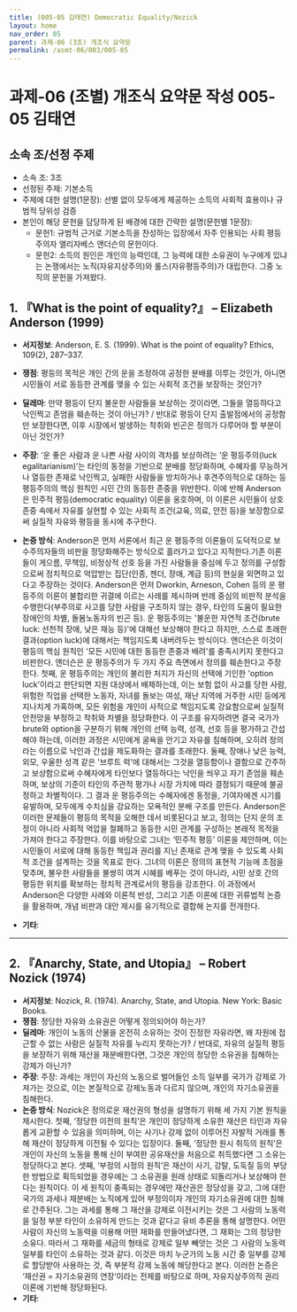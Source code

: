 ```yaml
---
title: (005-05 김태연) Democratic Equality/Nozick
layout: home
nav_order: 05
parent: 과제-06 (3조) 개조식 요약문
permalink: /asmt-06/003/005-05
---
```


# 과제-06 (조별) 개조식 요약문 작성 005-05 김태연

## 소속 조/선정 주제

- 소속 조: 3조
- 선정된 주제: 기본소득
- 주제에 대한 설명(1문장): 선별 없이 모두에게 제공하는 소득의 사회적 효용이나 규범적 당위성 검증
- 본인이 해당 문헌을 담당하게 된 배경에 대한 간략한 설명(문헌별 1문장):  
  - 문헌1: 규범적 근거로 기본소득을 찬성하는 입장에서 자주 인용되는 사회 평등주의자 앨리자베스 앤더슨의 문헌이다.
  - 문헌2: 소득의 원인은 개인의 능력인데, 그 능력에 대한 소유권이 누구에게 있냐는 논쟁에서는 노직(자유지상주의)와 롤스(자유평등주의)가 대립한다. 그중 노직의 문헌을 가져왔다.

## 1. 『What is the point of equality?』 – Elizabeth Anderson (1999)

- **서지정보**: Anderson, E. S. (1999). What is the point of equality? Ethics, 109(2), 287–337.

- **쟁점**: 평등의 목적은 개인 간의 운을 조정하여 공정한 분배를 이루는 것인가, 아니면 시민들이 서로 동등한 관계를 맺을 수 있는 사회적 조건을 보장하는 것인가?
- **딜레마**: 만약 평등이 단지 불운한 사람들을 보상하는 것이라면, 그들을 열등하다고 낙인찍고 존엄을 훼손하는 것이 아닌가? / 반대로 평등이 단지 출발점에서의 공정함만 보장한다면, 이후 시장에서 발생하는 착취와 빈곤은 정의가 다루어야 할 부분이 아닌 것인가?
- **주장**: ‘운 좋은 사람과 운 나쁜 사람 사이의 격차를 보상하려는 ‘운 평등주의(luck egalitarianism)’는 타인의 동정을 기반으로 분배를 정당화하며, 수혜자를 무능하거나 열등한 존재로 낙인찍고, 실패한 사람들을 방치하거나 후견주의적으로 대하는 등 평등주의의 핵심 원칙인 시민 간의 동등한 존중을 위반한다. 이에 반해 Anderson은 민주적 평등(democratic equality) 이론을 옹호하며, 이 이론은 시민들이 상호 존중 속에서 자유를 실현할 수 있는 사회적 조건(교육, 의료, 안전 등)을 보장함으로써 실질적 자유와 평등을 동시에 추구한다.
- **논증 방식**: Anderson은 먼저 서론에서 최근 운 평등주의 이론들이 도덕적으로 보수주의자들의 비판을 정당화해주는 방식으로 흘러가고 있다고 지적한다.기존 이론들이 게으름, 무책임, 비정상적 선호 등을 가진 사람들을 중심에 두고 정의를 구성함으로써 정치적으로 억압받는 집단(인종, 젠더, 장애, 계급 등)의 현실을 외면하고 있다고 주장하는 것이다.
Anderson은 먼저 Dworkin, Arneson, Cohen 등의 운 평등주의 이론이 불합리한 귀결에 이르는 사례를 제시하며 반례 중심의 비판적 분석을 수행한다(부주의로 사고를 당한 사람을 구조하지 않는 경우, 타인의 도움이 필요한 장애인의 차별, 돌봄노동자의 빈곤 등). 운 평등주의는 '불운한 자연적 조건(brute luck: 선천적 장애, 낮은 재능 등)'에 대해선 보상해야 한다고 하지만, 스스로 초래한 결과(option luck)에 대해서는 책임지도록 내버려두는 방식이다.
앤더슨은 이것이 평등의 핵심 원칙인 '모든 시민에 대한 동등한 존중과 배려'를 충족시키지 못한다고 비판한다. 앤더슨은 운 평등주의가 두 가지 주요 측면에서 정의를 훼손한다고 주장한다. 첫째, 운 평등주의는 개인의 불리한 처지가 자신의 선택에 기인한 'option luck'이라고 판단되면 지원 대상에서 배제하는데, 이는 보험 없이 사고를 당한 사람, 위험한 직업을 선택한 노동자, 자녀를 돌보는 여성, 재난 지역에 거주한 시민 등에게 지나치게 가혹하며, 모든 위험을 개인이 사적으로 책임지도록 강요함으로써 실질적 안전망을 부정하고 착취와 차별을 정당화한다. 이 구조를 유지하려면 결국 국가가 brute와 option을 구분하기 위해 개인의 선택 능력, 성격, 선호 등을 평가하고 간섭해야 하는데, 이러한 과정은 시민에게 굴욕을 안기고 자유를 침해하며, 오히려 정의라는 이름으로 낙인과 간섭을 제도화하는 결과를 초래한다. 둘째, 장애나 낮은 능력, 외모, 우울한 성격 같은 '브루트 럭'에 대해서는 그것을 열등함이나 결함으로 간주하고 보상함으로써 수혜자에게 타인보다 열등하다는 낙인을 씌우고 자기 존엄을 훼손하며, 보상의 기준이 타인의 주관적 평가나 시장 가치에 따라 결정되기 때문에 불공정하고 차별적이다. 그 결과 운 평등주의는 수혜자에겐 동정을, 기여자에겐 시기를 유발하며, 모두에게 수치심을 강요하는 모욕적인 분배 구조를 만든다.
Anderson은 이러한 문제들이 평등의 목적을 오해한 데서 비롯된다고 보고, 정의는 단지 운의 조정이 아니라 사회적 억압을 철폐하고 동등한 시민 관계를 구성하는 본래적 목적을 가져야 한다고 주장한다. 이를 바탕으로 그녀는 ‘민주적 평등’ 이론을 제안하며, 이는 시민들이 서로에 대해 동등한 책임과 권리를 지닌 존재로 관계 맺을 수 있도록 사회적 조건을 설계하는 것을 목표로 한다. 그녀의 이론은 정의의 표현적 기능에 초점을 맞추며, 불우한 사람들을 불쌍히 여겨 시혜를 베푸는 것이 아니라, 시민 상호 간의 평등한 위치를 확보하는 정치적 관계로서의 평등을 강조한다. 이 과정에서 Anderson은 다양한 사례와 이론적 반성, 그리고 기존 이론에 대한 귀류법적 논증을 활용하며, 개념 비판과 대안 제시를 유기적으로 결합해 논지를 전개한다.
- **기타**: 

---

## 2. 『Anarchy, State, and Utopia』 – Robert Nozick (1974)

- **서지정보**: Nozick, R. (1974). Anarchy, State, and Utopia. New York: Basic Books.
- **쟁점**: 정당한 자유와 소유권은 어떻게 정의되어야 하는가?
- **딜레마**: 개인이 노동의 산물을 온전히 소유하는 것이 진정한 자유라면, 왜 자원에 접근할 수 없는 사람은 실질적 자유를 누리지 못하는가? / 반대로, 자유의 실질적 평등을 보장하기 위해 재산을 재분배한다면, 그것은 개인의 정당한 소유권을 침해하는 강제가 아닌가?
- **주장**: 주장: 과세는 개인이 자신의 노동으로 벌어들인 소득 일부를 국가가 강제로 가져가는 것으로, 이는 본질적으로 강제노동과 다르지 않으며, 개인의 자기소유권을 침해한다.
- **논증 방식**: Nozick은 정의로운 재산권의 형성을 설명하기 위해 세 가지 기본 원칙을 제시한다. 첫째, ‘정당한 이전의 원칙’은 개인이 정당하게 소유한 재산은 타인과 자유롭게 교환할 수 있음을 의미하며, 이는 사기나 강제 없이 이루어진 자발적 거래를 통해 재산이 정당하게 이전될 수 있다는 입장이다. 둘째, ‘정당한 원시 취득의 원칙’은 개인이 자신의 노동을 통해 신이 부여한 공유재산을 처음으로 취득했다면 그 소유는 정당하다고 본다. 셋째, ‘부정의 시정의 원칙’은 재산이 사기, 강탈, 도둑질 등의 부당한 방법으로 획득되었을 경우에는 그 소유권을 원래 상태로 되돌리거나 보상해야 한다는 원칙이다. 이 세 원칙이 충족되는 경우에만 재산권은 정당성을 갖고, 그에 대한 국가의 과세나 재분배는 노직에게 있어 부정의이자 개인의 자기소유권에 대한 침해로 간주된다. 그는 과세를 통해 그 재산을 강제로 이전시키는 것은 그 사람의 노동력을 일정 부분 타인이 소유하게 만드는 것과 같다고 유비 추론을 통해 설명한다. 어떤 사람이 자신의 노동력을 이용해 어떤 재화를 만들어냈다면, 그 재화는 그의 정당한 소유다. 따라서 그 재화를 세금의 형태로 강제로 일부 빼앗는 것은 그 사람의 노동력 일부를 타인이 소유하는 것과 같다. 이것은 마치 누군가의 노동 시간 중 일부를 강제로 할당받아 사용하는 것, 즉 부분적 강제 노동에 해당한다고 본다. 이러한 논증은 ‘재산권 = 자기소유권의 연장’이라는 전제를 바탕으로 하며, 자유지상주의적 권리 이론에 기반해 정당화된다.
- **기타**: 

